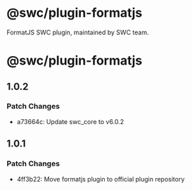 # @swc/plugin-formatjs

FormatJS SWC plugin, maintained by SWC team.

# @swc/plugin-formatjs

## 1.0.2

### Patch Changes

- a73664c: Update swc_core to v6.0.2

## 1.0.1

### Patch Changes

- 4ff3b22: Move formatjs plugin to official plugin repository
